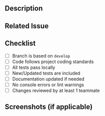 ## Description
<!-- Provide a brief description of the changes in this PR -->

## Related Issue
<!-- Mention related issue number if applicable, e.g. Fixes #12 -->

## Checklist
- [ ] Branch is based on `develop`
- [ ] Code follows project coding standards
- [ ] All tests pass locally
- [ ] New/Updated tests are included
- [ ] Documentation updated if needed
- [ ] No console errors or lint warnings
- [ ] Changes reviewed by at least 1 teammate

## Screenshots (if applicable)
<!-- Add before/after screenshots for UI changes -->
